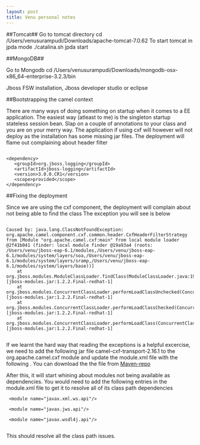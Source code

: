 ```yaml
---
layout: post
title: Venu personal notes
---
```


##Tomcat##
Go to tomcat directory
cd /Users/venusurampudi/Downloads/apache-tomcat-7.0.62
To start tomcat in jpda mode 
./catalina.sh jpda start


##MongoDB##

Go to Mongodb
cd /Users/venusurampudi/Downloads/mongodb-osx-x86_64-enterprise-3.2.3/bin

Jboss FSW installation, Jboss developer studio or eclipse

##Bootstrapping the camel context

There are many ways of doing something on startup when it comes to a EE application. The easiest way (atleast to me)
is the singleton startup stateless session bean. Slap on a couple of annotations to your class and you are 
on your merry way. The application if using cxf will however will not deploy as the installation has some missing
jar files. The deployment will flame out complaining about header filter

```

<dependency>
   <groupId>org.jboss.logging</groupId>
   <artifactId>jboss-logging</artifactId>
   <version>3.0.0.CR1</version>
   <scope>provided</scope>
</dependency>

```

##Fixing the deployment

Since we are using the cxf component, the deployment will complain about not being able to find the class
The exception you will see is below

```

Caused by: java.lang.ClassNotFoundException: org.apache.camel.component.cxf.common.header.CxfHeaderFilterStrategy from [Module "org.apache.camel.cxf:main" from local module loader @2f41b041 (finder: local module finder @19a93a4 (roots: /Users/venu/jboss-eap-6.1/modules,/Users/venu/jboss-eap-6.1/modules/system/layers/soa,/Users/venu/jboss-eap-6.1/modules/system/layers/sramp,/Users/venu/jboss-eap-6.1/modules/system/layers/base))]
	at org.jboss.modules.ModuleClassLoader.findClass(ModuleClassLoader.java:196) [jboss-modules.jar:1.2.2.Final-redhat-1]
	at org.jboss.modules.ConcurrentClassLoader.performLoadClassUnchecked(ConcurrentClassLoader.java:444) [jboss-modules.jar:1.2.2.Final-redhat-1]
	at org.jboss.modules.ConcurrentClassLoader.performLoadClassChecked(ConcurrentClassLoader.java:432) [jboss-modules.jar:1.2.2.Final-redhat-1]
	at org.jboss.modules.ConcurrentClassLoader.performLoadClass(ConcurrentClassLoader.java:374) [jboss-modules.jar:1.2.2.Final-redhat-1]


```

If we learnt the hard way that reading the exceptions is a helpful excercise, we need to add the following jar file
camel-cxf-transport-2.16.1 to the org.apache.camel.cxf module and update the module.xml file with the following
<resource-root path="camel-cxf-transport-2.16.1.jar"/> . You can download the the file from 
[Maven-repo](http://mvnrepository.com/artifact/org.apache.camel/camel-cxf-transport/2.16.1)

After this, it will start whining about modules not being available as dependencies. You would need to add the following
entries in the module.xml file to get it to resolve all of its class path dependencies

```
 <module name="javax.xml.ws.api"/>

 <module name="javax.jws.api"/>

 <module name="javax.wsdl4j.api"/>


```

This should resolve all the class path issues.

 









